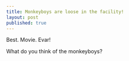 ```yaml
---
title: Monkeyboys are loose in the facility!
layout: post
published: true
---
```

Best. Movie. Evar!

What do you think of the monkeyboys?